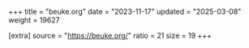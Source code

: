 +++
title = "beuke.org"
date = "2023-11-17"
updated = "2025-03-08"
weight = 19627

[extra]
source = "https://beuke.org/"
ratio = 21
size = 19
+++
